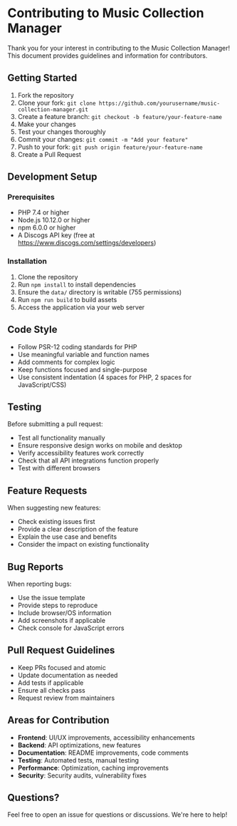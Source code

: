 # Contributing to Music Collection Manager

Thank you for your interest in contributing to the Music Collection Manager! This document provides guidelines and information for contributors.

## Getting Started

1. Fork the repository
2. Clone your fork: `git clone https://github.com/yourusername/music-collection-manager.git`
3. Create a feature branch: `git checkout -b feature/your-feature-name`
4. Make your changes
5. Test your changes thoroughly
6. Commit your changes: `git commit -m "Add your feature"`
7. Push to your fork: `git push origin feature/your-feature-name`
8. Create a Pull Request

## Development Setup

### Prerequisites
- PHP 7.4 or higher
- Node.js 10.12.0 or higher
- npm 6.0.0 or higher
- A Discogs API key (free at https://www.discogs.com/settings/developers)

### Installation
1. Clone the repository
2. Run `npm install` to install dependencies
3. Ensure the `data/` directory is writable (755 permissions)
4. Run `npm run build` to build assets
5. Access the application via your web server

## Code Style

- Follow PSR-12 coding standards for PHP
- Use meaningful variable and function names
- Add comments for complex logic
- Keep functions focused and single-purpose
- Use consistent indentation (4 spaces for PHP, 2 spaces for JavaScript/CSS)

## Testing

Before submitting a pull request:
- Test all functionality manually
- Ensure responsive design works on mobile and desktop
- Verify accessibility features work correctly
- Check that all API integrations function properly
- Test with different browsers

## Feature Requests

When suggesting new features:
- Check existing issues first
- Provide a clear description of the feature
- Explain the use case and benefits
- Consider the impact on existing functionality

## Bug Reports

When reporting bugs:
- Use the issue template
- Provide steps to reproduce
- Include browser/OS information
- Add screenshots if applicable
- Check console for JavaScript errors

## Pull Request Guidelines

- Keep PRs focused and atomic
- Update documentation as needed
- Add tests if applicable
- Ensure all checks pass
- Request review from maintainers

## Areas for Contribution

- **Frontend**: UI/UX improvements, accessibility enhancements
- **Backend**: API optimizations, new features
- **Documentation**: README improvements, code comments
- **Testing**: Automated tests, manual testing
- **Performance**: Optimization, caching improvements
- **Security**: Security audits, vulnerability fixes

## Questions?

Feel free to open an issue for questions or discussions. We're here to help!
